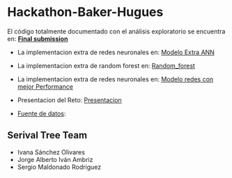 # Hackathon-Baker-Hugues

El código totalmente documentado con el análisis exploratorio se encuentra en: [**Final submission**](<Final submission code_EDA and Model.ipynb>)

* La implementacion extra de redes neuronales en: [Modelo Extra ANN](<Modelo Extra ANN.ipynb>)
* La implementacion extra de random forest en: [Random_forest](Random_forest.ipynb)
* La implementacion extra de redes neuronales en: [Modelo redes con mejor Performance](<Baker Hughes Hackathon - Predictive modeling - JAIAG NN (full code).ipynb>)
* Presentacion del Reto:  [Presentacion](<Final presentation - Serival Tree Team.pdf>) 


* [Fuente de datos](https://www.kaggle.com/c/48fe736d-d85a-4e97-b362-5f045be3c5ec/data):

## Serival Tree Team
* Ivana Sánchez Olivares 
* Jorge Alberto Iván Ambriz 
* Sergio Maldonado Rodriguez
